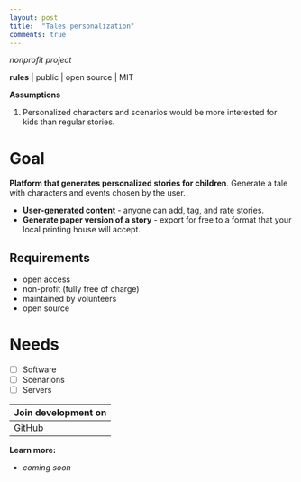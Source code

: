 ```yaml
---
layout: post
title:  "Tales personalization"
comments: true
---
```


*nonprofit project*

**rules** | public | open source | MIT

**Assumptions**
1. Personalized characters and scenarios would be more interested for kids than regular stories.

# **Goal**
**Platform that generates personalized stories for children**. Generate a tale with characters and events chosen by the user.
* **User-generated content** - anyone can add, tag, and rate stories.
* **Generate paper version of a story** - export for free to a format that your local printing house will accept.

## Requirements
* open access 
* non-profit (fully free of charge)
* maintained by volunteers 
* open source

# Needs
- [ ] Software
- [ ] Scenarions 
- [ ] Servers 

| **Join development on** | 
|------|
[GitHub]() | [Facebook]() | [Reddit]() | [Discord]()

**Learn more:**
* *coming soon*

